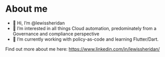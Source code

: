 # About me

- 👋 Hi, I’m @lewissheridan
- 👀 I’m interested in all things Cloud automation, predominately from a Governance and compliance perspective
- 🌱 I’m currently working with policy-as-code and learning Flutter/Dart.

Find out more about me here: https://www.linkedin.com/in/lewissheridan/

<!---
lewissheridan/lewissheridan is a ✨ special ✨ repository because its `README.md` (this file) appears on your GitHub profile.
You can click the Preview link to take a look at your changes.
--->
